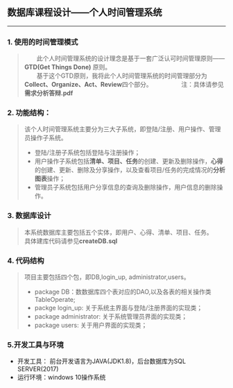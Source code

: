 ## 数据库课程设计——个人时间管理系统
---

### 1. 使用的时间管理模式
> 　　此个人时间管理系统的设计理念是基于一套广泛认可时间管理原则——**GTD(Get Things Done)** 原则。   
　　基于这个GTD原则，我将此个人时间管理系统的时间管理部分为**Collect、Organize、Act、Review**四个部分。　　　
　　注：具体请参见**需求分析答辩.pdf**

### 2. 功能结构：
> 该个人时间管理系统主要分为三大子系统，即登陆/注册、用户操作、管理员操作子系统。
> - 登陆/注册子系统包括登陆与注册操作；
> - 用户操作子系统包括**清单、项目、任务**的创建、更新及删除操作，**心得**的创建、更新、删除及分享操作，以及查看项目/任务的完成情况的**分析图表**操作；
> - 管理员子系统包括用户分享信息的查询及删除操作，用户信息的删除操作。

### 3. 数据库设计
> 本系统数据库主要包括五个实体，即用户、心得、清单、项目、任务。   
具体建库代码请参见**createDB.sql**

### 4. 代码结构
> 项目主要包括四个包，即DB,login_up, administrator,users。
> - package DB：数数据库四个表对应的DAO,以及各表的相关操作类TableOperate;
> - packge login_up: 关于系统主界面与登陆/注册界面的实现类；
> - package administrator: 关于系统管理员界面的实现类；
> - package users: 关于用户界面的实现类；

### 5.开发工具与环境
- 开发工具： 前台开发语言为JAVA(JDK1.8)，后台数据库为SQL SERVER(2017)
- 运行环境：windows 10操作系统 